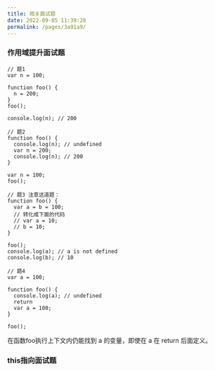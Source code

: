 ```yaml
---
title: 相关面试题
date: 2022-09-05 11:39:28
permalink: /pages/3a91a9/
---
```


### 作用域提升面试题

```JS
// 题1
var n = 100;

function foo() {
  n = 200;
}
foo();

console.log(n); // 200 
```


```JS
// 题2
function foo() {
  console.log(n); // undefined
  var n = 200;
  console.log(n); // 200
}

var n = 100;
foo();
```

```JS
// 题3 注意这道题：
function foo() {
  var a = b = 100;
  // 转化成下面的代码
  // var a = 10;
  // b = 10;
}

foo();
console.log(a); // a is not defined
console.log(b); // 10
```

```JS
// 题4
var a = 100;

function foo() {
  console.log(a); // undefined
  return
  var a = 100;
}

foo();
```

在函数foo执行上下文内仍能找到 a 的变量，即使在 a 在 return 后面定义。


### this指向面试题